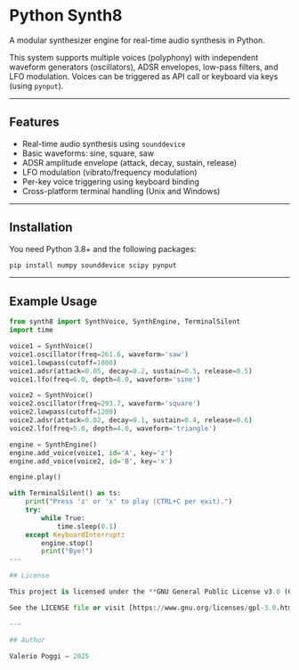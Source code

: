 # Python Synth8

A modular synthesizer engine for real-time audio synthesis in Python.

This system supports multiple voices (polyphony) with independent waveform
generators (oscillators), ADSR envelopes, low-pass filters, and LFO modulation.
Voices can be triggered as API call or keyboard via keys (using `pynput`).

---

## Features

- Real-time audio synthesis using `sounddevice`
- Basic waveforms: sine, square, saw
- ADSR amplitude envelope (attack, decay, sustain, release)
- LFO modulation (vibrato/frequency modulation)
- Per-key voice triggering using keyboard binding
- Cross-platform terminal handling (Unix and Windows)

---

## Installation

You need Python 3.8+ and the following packages:

```bash
pip install numpy sounddevice scipy pynput
```

---

## Example Usage

```python
from synth8 import SynthVoice, SynthEngine, TerminalSilent
import time

voice1 = SynthVoice()
voice1.oscillator(freq=261.6, waveform='saw')
voice1.lowpass(cutoff=1000)
voice1.adsr(attack=0.05, decay=0.2, sustain=0.5, release=0.5)
voice1.lfo(freq=6.0, depth=8.0, waveform='sine')

voice2 = SynthVoice()
voice2.oscillator(freq=293.7, waveform='square')
voice2.lowpass(cutoff=1200)
voice2.adsr(attack=0.02, decay=0.1, sustain=0.4, release=0.6)
voice2.lfo(freq=5.0, depth=4.0, waveform='triangle')

engine = SynthEngine()
engine.add_voice(voice1, id='A', key='z')
engine.add_voice(voice2, id='B', key='x')

engine.play()

with TerminalSilent() as ts:
    print("Press 'z' or 'x' to play (CTRL+C per exit).")
    try:
        while True:
            time.sleep(0.1)
    except KeyboardInterrupt:
        engine.stop()
        print("Bye!")
---

## License

This project is licensed under the **GNU General Public License v3.0 (GPLv3)**.

See the LICENSE file or visit [https://www.gnu.org/licenses/gpl-3.0.html](https://www.gnu.org/licenses/gpl-3.0.html) for details.

---

## Author

Valerio Poggi — 2025


